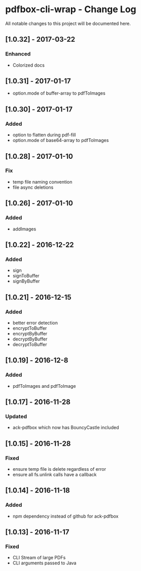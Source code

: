 # pdfbox-cli-wrap - Change Log
All notable changes to this project will be documented here.

## [1.0.32] - 2017-03-22
### Enhanced
- Colorized docs

## [1.0.31] - 2017-01-17
- option.mode of buffer-array to pdfToImages

## [1.0.30] - 2017-01-17
### Added
- option to flatten during pdf-fill
- option.mode of base64-array to pdfToImages

## [1.0.28] - 2017-01-10
### Fix
- temp file naming convention
- file async deletions

## [1.0.26] - 2017-01-10
### Added
- addImages

## [1.0.22] - 2016-12-22
### Added
- sign
- signToBuffer
- signByBuffer

## [1.0.21] - 2016-12-15
### Added
- better error detection
- encryptToBuffer
- encryptByBuffer
- decryptByBuffer
- decryptToBuffer

## [1.0.19] - 2016-12-8
### Added
- pdfToImages and pdfToImage

## [1.0.17] - 2016-11-28
### Updated
- ack-pdfbox which now has BouncyCastle included

## [1.0.15] - 2016-11-28
### Fixed
- ensure temp file is delete regardless of error
- ensure all fs.unlink calls have a callback

## [1.0.14] - 2016-11-18
### Added
- npm dependency instead of github for ack-pdfbox

## [1.0.13] - 2016-11-17
### Fixed
- CLI Stream of large PDFs
- CLI arguments passed to Java
